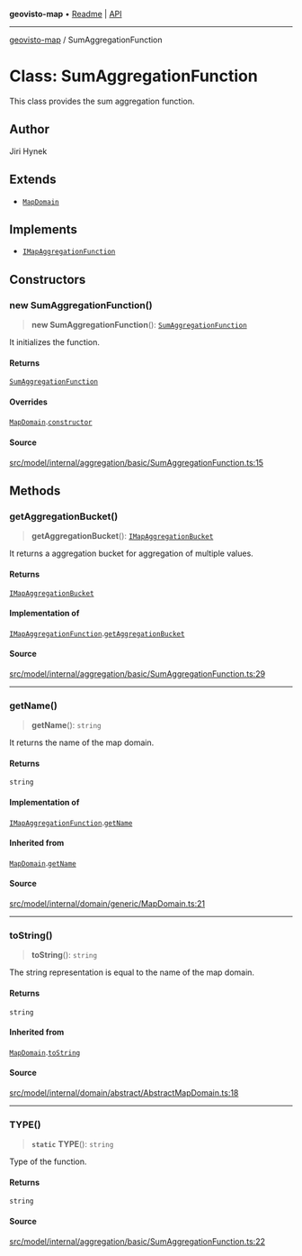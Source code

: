 **geovisto-map** • [Readme](../README.md) \| [API](../globals.md)

***

[geovisto-map](../README.md) / SumAggregationFunction

# Class: SumAggregationFunction

This class provides the sum aggregation function.

## Author

Jiri Hynek

## Extends

- [`MapDomain`](MapDomain.md)

## Implements

- [`IMapAggregationFunction`](../interfaces/IMapAggregationFunction.md)

## Constructors

### new SumAggregationFunction()

> **new SumAggregationFunction**(): [`SumAggregationFunction`](SumAggregationFunction.md)

It initializes the function.

#### Returns

[`SumAggregationFunction`](SumAggregationFunction.md)

#### Overrides

[`MapDomain`](MapDomain.md).[`constructor`](MapDomain.md#constructors)

#### Source

[src/model/internal/aggregation/basic/SumAggregationFunction.ts:15](https://github.com/geovisto/geovisto-map/blob/e22d774889dbc28cc1ec62933ecf6bab6690f172/src/model/internal/aggregation/basic/SumAggregationFunction.ts#L15)

## Methods

### getAggregationBucket()

> **getAggregationBucket**(): [`IMapAggregationBucket`](../interfaces/IMapAggregationBucket.md)

It returns a aggregation bucket for aggregation of multiple values.

#### Returns

[`IMapAggregationBucket`](../interfaces/IMapAggregationBucket.md)

#### Implementation of

[`IMapAggregationFunction`](../interfaces/IMapAggregationFunction.md).[`getAggregationBucket`](../interfaces/IMapAggregationFunction.md#getaggregationbucket)

#### Source

[src/model/internal/aggregation/basic/SumAggregationFunction.ts:29](https://github.com/geovisto/geovisto-map/blob/e22d774889dbc28cc1ec62933ecf6bab6690f172/src/model/internal/aggregation/basic/SumAggregationFunction.ts#L29)

***

### getName()

> **getName**(): `string`

It returns the name of the map domain.

#### Returns

`string`

#### Implementation of

[`IMapAggregationFunction`](../interfaces/IMapAggregationFunction.md).[`getName`](../interfaces/IMapAggregationFunction.md#getname)

#### Inherited from

[`MapDomain`](MapDomain.md).[`getName`](MapDomain.md#getname)

#### Source

[src/model/internal/domain/generic/MapDomain.ts:21](https://github.com/geovisto/geovisto-map/blob/e22d774889dbc28cc1ec62933ecf6bab6690f172/src/model/internal/domain/generic/MapDomain.ts#L21)

***

### toString()

> **toString**(): `string`

The string representation is equal to the name of the map domain.

#### Returns

`string`

#### Inherited from

[`MapDomain`](MapDomain.md).[`toString`](MapDomain.md#tostring)

#### Source

[src/model/internal/domain/abstract/AbstractMapDomain.ts:18](https://github.com/geovisto/geovisto-map/blob/e22d774889dbc28cc1ec62933ecf6bab6690f172/src/model/internal/domain/abstract/AbstractMapDomain.ts#L18)

***

### TYPE()

> **`static`** **TYPE**(): `string`

Type of the function.

#### Returns

`string`

#### Source

[src/model/internal/aggregation/basic/SumAggregationFunction.ts:22](https://github.com/geovisto/geovisto-map/blob/e22d774889dbc28cc1ec62933ecf6bab6690f172/src/model/internal/aggregation/basic/SumAggregationFunction.ts#L22)
